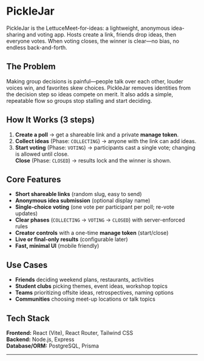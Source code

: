 # PickleJar

PickleJar is the LettuceMeet-for-ideas: a lightweight, anonymous idea-sharing and voting app. Hosts create a link, friends drop ideas, then everyone votes. When voting closes, the winner is clear—no bias, no endless back-and-forth.

## The Problem
Making group decisions is painful—people talk over each other, louder voices win, and favorites skew choices. PickleJar removes identities from the decision step so ideas compete on merit. It also adds a simple, repeatable flow so groups stop stalling and start deciding.

## How It Works (3 steps)
1. **Create a poll** → get a shareable link and a private **manage token**.
2. **Collect ideas** (Phase: `COLLECTING`) → anyone with the link can add ideas.
3. **Start voting** (Phase: `VOTING`) → participants cast a single vote; changing is allowed until close.  
   **Close** (Phase: `CLOSED`) → results lock and the winner is shown.

## Core Features
- **Short shareable links** (random slug, easy to send)
- **Anonymous idea submission** (optional display name)
- **Single-choice voting** (one vote per participant per poll; re-vote updates)
- **Clear phases** (`COLLECTING` → `VOTING` → `CLOSED`) with server-enforced rules
- **Creator controls** with a one-time **manage token** (start/close)
- **Live or final-only results** (configurable later)
- **Fast, minimal UI** (mobile friendly)

## Use Cases
- **Friends** deciding weekend plans, restaurants, activities  
- **Student clubs** picking themes, event ideas, workshop topics  
- **Teams** prioritizing offsite ideas, retrospectives, naming options  
- **Communities** choosing meet-up locations or talk topics

## Tech Stack
**Frontend:** React (Vite), React Router, Tailwind CSS  
**Backend:** Node.js, Express  
**Database/ORM:** PostgreSQL, Prisma

---
